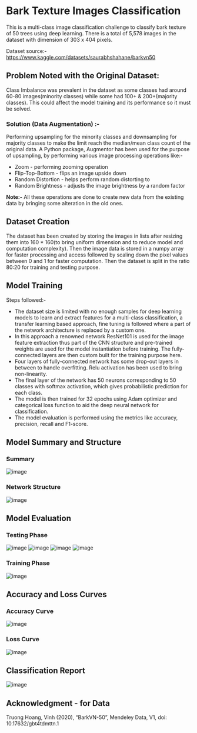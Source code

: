 # Bark Texture Images Classification 

This is a multi-class image classification challenge to classify bark texture of 50 trees using deep learning. There is a total of 5,578 images in the dataset with dimension of 303 x 404 pixels.

Dataset source:- https://www.kaggle.com/datasets/saurabhshahane/barkvn50 

## Problem Noted with the Original Dataset:
Class Imbalance was prevalent in the dataset as some classes had around 60-80 images(minority classes) while some had 100+ & 200+(majority classes). This could affect the model training and its performance so it must be solved.

### Solution (Data Augmentation) :- 
Performing upsampling for the minority classes and downsampling for majority classes to make the limit reach the median/mean class count of the original data. A Python package, Augmentor has been used for the purpose of upsampling, by performing various image processing operations like:- 
*  Zoom - performing zooming operation
*  Flip-Top-Bottom - flips an image upside down
*  Random Distortion - helps perform random distorting to 
*  Random Brightness - adjusts the image brightness by a random factor

**Note:-** All these operations are done to create new data from the existing data by bringing some alteration in the old ones.

## Dataset Creation
The dataset has been created by storing the images in lists after resizing them into 160 * 160(to bring uniform dimension and to reduce model and computation complexity). Then the image data is stored in a numpy array for faster processing and access followed by scaling down the pixel values between 0 and 1 for faster computation. Then the dataset is split in the ratio 80:20 for training and testing purpose.

## Model Training
Steps followed:- 
* The dataset size is limited with no enough samples for deep learning models to learn and extract features for a multi-class classification, a   transfer learning based approach, fine tuning is followed where a part of the network architecture is replaced by a custom one. 
* In this approach a renowned network ResNet101 is used for the image feature extraction thus part of the CNN structure and pre-trained weights are used 
  for the model instantiation before training. The fully-connected layers are then custom built for the training purpose here.
* Four layers of fully-connected network has some drop-out layers in between to handle overfitting. Relu activation has been used to bring non-linearity.
* The final layer of the network has 50 neurons corresponding to 50 classes with softmax activation, which gives probabilistic prediction for each class.
* The model is then trained for 32 epochs using Adam optimizer and categorical loss function to aid the deep neural network for classification.
* The model evaluation is performed using the metrics like accuracy, precision, recall and F1-score.

## Model Summary and Structure
### Summary
![image](https://user-images.githubusercontent.com/106440078/190657832-d657896a-d3e4-40ec-8cc3-7aa1281a83be.png)
### Network Structure
![image](https://user-images.githubusercontent.com/106440078/190657916-55812b28-c5ad-461d-b533-57f2f64569d2.png)

## Model Evaluation
### Testing Phase
![image](https://user-images.githubusercontent.com/106440078/192083369-3a9a6d00-3f16-4e9b-a4eb-97aac94f34d1.png)
![image](https://user-images.githubusercontent.com/106440078/192083390-d0ce9c1d-2a84-4e7b-adb1-7803df216cea.png)
![image](https://user-images.githubusercontent.com/106440078/192083406-9e52d50d-2348-4922-aef4-49673f0cf4d6.png)
![image](https://user-images.githubusercontent.com/106440078/192083416-b7d37c2d-16fb-456b-8b3b-06a2e80585a5.png)

### Training Phase
![image](https://user-images.githubusercontent.com/106440078/190657199-cb05fba0-6728-4b59-b3d5-0027218dfef7.png)

## Accuracy and Loss Curves
### Accuracy Curve
![image](https://user-images.githubusercontent.com/106440078/190658228-0c5fc867-73c1-46c0-b0d7-4ced5635aed2.png)
### Loss Curve
![image](https://user-images.githubusercontent.com/106440078/190658335-85835115-1027-42bf-bb7f-7fc70a2b8ad9.png)

## Classification Report
![image](https://user-images.githubusercontent.com/106440078/192083308-7788b3f9-420d-4909-863b-b51cd99fb5e9.png)



## Acknowledgment - for Data
Truong Hoang, Vinh (2020), “BarkVN-50”, Mendeley Data, V1, doi: 10.17632/gbt4tdmttn.1


